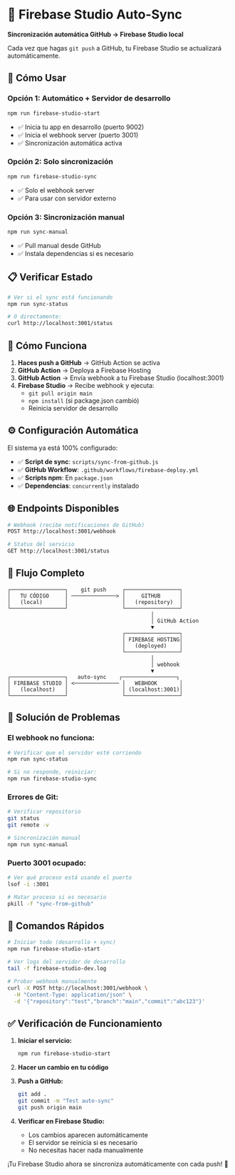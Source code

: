 # 🔄 Firebase Studio Auto-Sync

**Sincronización automática GitHub → Firebase Studio local**

Cada vez que hagas `git push` a GitHub, tu Firebase Studio se actualizará automáticamente.

## 🚀 Cómo Usar

### **Opción 1: Automático + Servidor de desarrollo**
```bash
npm run firebase-studio-start
```
- ✅ Inicia tu app en desarrollo (puerto 9002)
- ✅ Inicia el webhook server (puerto 3001)
- ✅ Sincronización automática activa

### **Opción 2: Solo sincronización**
```bash
npm run firebase-studio-sync
```
- ✅ Solo el webhook server
- ✅ Para usar con servidor externo

### **Opción 3: Sincronización manual**
```bash
npm run sync-manual
```
- ✅ Pull manual desde GitHub
- ✅ Instala dependencias si es necesario

## 📋 Verificar Estado

```bash
# Ver si el sync está funcionando
npm run sync-status

# O directamente:
curl http://localhost:3001/status
```

## 🔧 Cómo Funciona

1. **Haces push a GitHub** → GitHub Action se activa
2. **GitHub Action** → Deploya a Firebase Hosting
3. **GitHub Action** → Envía webhook a tu Firebase Studio (localhost:3001)
4. **Firebase Studio** → Recibe webhook y ejecuta:
   - `git pull origin main`
   - `npm install` (si package.json cambió)
   - Reinicia servidor de desarrollo

## ⚙️ Configuración Automática

El sistema ya está 100% configurado:

- ✅ **Script de sync**: `scripts/sync-from-github.js`
- ✅ **GitHub Workflow**: `.github/workflows/firebase-deploy.yml`
- ✅ **Scripts npm**: En `package.json`
- ✅ **Dependencias**: `concurrently` instalado

## 🌐 Endpoints Disponibles

```bash
# Webhook (recibe notificaciones de GitHub)
POST http://localhost:3001/webhook

# Status del servicio
GET http://localhost:3001/status
```

## 🔄 Flujo Completo

```
┌─────────────────┐    git push     ┌─────────────────┐
│   TU CÓDIGO     │ ──────────────> │     GITHUB      │
│   (local)       │                 │   (repository)  │
└─────────────────┘                 └─────────────────┘
                                             │
                                             │ GitHub Action
                                             ▼
                                    ┌─────────────────┐
                                    │ FIREBASE HOSTING│
                                    │   (deployed)    │
                                    └─────────────────┘
                                             │
                                             │ webhook
                                             ▼
┌─────────────────┐   auto-sync    ┌─────────────────┐
│ FIREBASE STUDIO │ <────────────── │   WEBHOOK       │
│   (localhost)   │                 │ (localhost:3001)│
└─────────────────┘                 └─────────────────┘
```

## 🛟 Solución de Problemas

### **El webhook no funciona:**
```bash
# Verificar que el servidor esté corriendo
npm run sync-status

# Si no responde, reiniciar:
npm run firebase-studio-sync
```

### **Errores de Git:**
```bash
# Verificar repositorio
git status
git remote -v

# Sincronización manual
npm run sync-manual
```

### **Puerto 3001 ocupado:**
```bash
# Ver qué proceso está usando el puerto
lsof -i :3001

# Matar proceso si es necesario
pkill -f "sync-from-github"
```

## 🎯 Comandos Rápidos

```bash
# Iniciar todo (desarrollo + sync)
npm run firebase-studio-start

# Ver logs del servidor de desarrollo
tail -f firebase-studio-dev.log

# Probar webhook manualmente
curl -X POST http://localhost:3001/webhook \
  -H "Content-Type: application/json" \
  -d '{"repository":"test","branch":"main","commit":"abc123"}'
```

## ✅ Verificación de Funcionamiento

1. **Iniciar el servicio:**
   ```bash
   npm run firebase-studio-start
   ```

2. **Hacer un cambio en tu código**

3. **Push a GitHub:**
   ```bash
   git add .
   git commit -m "Test auto-sync"
   git push origin main
   ```

4. **Verificar en Firebase Studio:**
   - Los cambios aparecen automáticamente
   - El servidor se reinicia si es necesario
   - No necesitas hacer nada manualmente

¡Tu Firebase Studio ahora se sincroniza automáticamente con cada push! 🎉